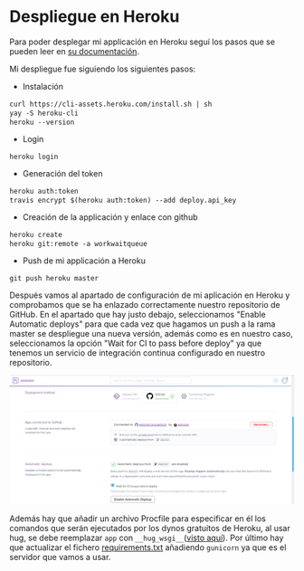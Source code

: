 # Despliegue en Heroku

Para poder desplegar mi applicación en Heroku seguí los pasos que se pueden leer en [su documentación](https://devcenter.heroku.com/articles/heroku-cli).

Mi despliegue fue siguiendo los siguientes pasos:

* Instalación

~~~~
curl https://cli-assets.heroku.com/install.sh | sh
yay -S heroku-cli
heroku --version
~~~~

* Login 

~~~~
heroku login
~~~~

* Generación del token

~~~~
heroku auth:token
travis encrypt $(heroku auth:token) --add deploy.api_key
~~~~

* Creación de la applicación y enlace con github

~~~~
heroku create
heroku git:remote -a workwaitqueue
~~~~

* Push de mi applicación a Heroku

~~~~
git push heroku master
~~~~

Después vamos al apartado de configuración de mi aplicación en Heroku y comprobamos que se ha enlazado correctamente nuestro repositorio de GitHub. En el apartado que hay justo debajo, seleccionamos "Enable Automatic deploys" para que cada vez que hagamos un push a la rama master se despliegue una nueva versión, además como es en nuestro caso, seleccionamos la opción "Wait for CI to pass before deploy" ya que tenemos un servicio de integración continua configurado en nuestro repositorio.

![](./imgs/heroku_deploy_settings.png)

Además hay que añadir un archivo Procfile para especificar en él los comandos que serán ejecutados por los dynos gratuitos de Heroku, al usar hug, se debe reemplazar `app` con `__hug_wsgi__`([visto aquí](https://github.com/timothycrosley/hug/issues/308#issuecomment-219351612)). Por último hay que actualizar el fichero [requirements.txt](https://github.com/adriordi/proyectoIV/blob/master/requirements.txt) añadiendo `gunicorn` ya que es el servidor que vamos a usar.


